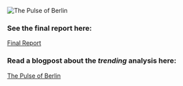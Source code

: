 ![The Pulse of Berlin](Figures/trending.gif)

### See the final report here:
[Final Report](https://nbviewer.jupyter.org/github/TobGerken/ADS_CS/blob/master/Report/FinalReport.pdf)

### Read a blogpost about the _trending_ analysis here:
[The Pulse of Berlin](http://www.tobias-gerken.com/post/184839053767/the-pulse-of-the-city-berlin)

